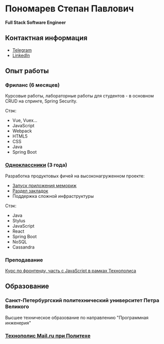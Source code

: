 # Пономарев Степан Павлович
**Full Stack Software Engineer**

## Контактная информация
* [Telegram](https://t.me/ponomarevs)
* [LinkedIn](https://www.linkedin.com/in/stepan-ponomarev-846502193)
    
## Опыт работы
### Фриланс (6 месяцев)
Курсовые работы, лабораторные работы для студентов - в основном CRUD на спринге, Spring Security.

Стэк: 
- Vue, Vuex...
- JavaScript
- Webpack
- HTML5
- CSS
- Java
- Spring Boot   

### [Одноклассники](https://ok.ru/) (3 года)
Разработка продуктовых фичей на высоконагруженном проекте:
- [Запуск приложения мемориж](https://ok.ru/app/memories)
- [Раздел закладок](https://ok.ru/bookmarks)
- Поддержка сложной инфраструктуры

Стэк: 
- Java
- Stylus
- JavaScript
- React
- Spring Boot
- NoSQL
- Cassandra

### Преподавание 
[Курс по фронтенду, часть с JavaScript в рамках Технополиса](https://ok.ru/group/53245288710321/video/c10545073)
  
## Образование
### Санкт-Петербургский политехнический университет Петра Великого
Высшее техническое образование по направлению "Программная инженерия"
### [Технополис Mail.ru при Политехе](https://polis.vk.company)
